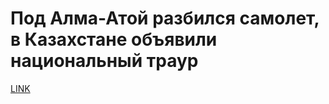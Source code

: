 # Под Алма-Атой разбился самолет, в Казахстане объявили национальный траур



[LINK](https://varlamov.ru/3730726.html)